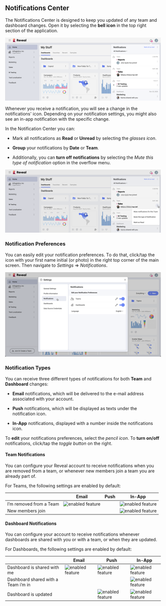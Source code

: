 ## Notifications Center

The Notifications Center is designed to keep you updated of any team and
dashboard changes. Open it by selecting the **bell icon** in the top right section of the application.

![Notification center icon and notifications' list](images/in-app-notifications.png)

Whenever you receive a notification, you will see a change in the
notifications' icon. Depending on your notification settings, you might
also see an in-app notification with the specific change.

In the Notification Center you can:

  - Mark all notifications as **Read** or **Unread** by selecting the
    *glasses icon*.

  - **Group** your notifications by **Date** or **Team**.

  - Additionally, you can **turn off notifications** by selecting the
    *Mute this type of notification* option in the overflow menu.

![Accessing options of notifications in the Notification center](images/notification-center-options.png)

### Notification Preferences

You can easily edit your notification preferences. Тo do that, click/tap the icon with your first name initial (or photo) in the right top corner of the main screen. Then navigate to *Settings* ⇒ *Notifications*.

![Notifications Settings menu](images/notification-settings.png)

### Notification Types

You can receive three different types of notifications for both **Team**
and **Dashboard** changes:

  - **Email** notifications, which will be delivered to the e-mail
    address associated with your account.

  - **Push** notifications, which will be displayed as texts under the
    notification icon.

  - **In-App** notifications, displayed with a number inside the
    notifications icon.

To **edit** your notifications preferences, select the *pencil icon*. To
**turn on/off** notifications, click/tap the *toggle button* on the
right.

#### Team Notifications

You can configure your Reveal account to receive notifications when you
are removed from a team, or whenever new members join a team you are
already part of.

For Teams, the following settings are enabled by default:

|                         | Email                                                     | Push | In-App                                                   |
| ----------------------- | --------------------------------------------------------- | ---- | -------------------------------------------------------- |
| I’m removed from a Team | ![enabled feature](images/enabled-feature.png)            |      | ![enabled feature](images/enabled-feature.png)           |
| New members join        |                                                           |      | ![enabled feature](images/enabled-feature.png)           |

#### Dashboard Notifications

You can configure your account to receive notifications whenever dashboards are shared with you or with a team, or when they are updated.

For Dashboards, the following settings are enabled by default:

|                                     | Email                                                     | Push                                                      | In-App                                                    |
| ----------------------------------- | --------------------------------------------------------- | --------------------------------------------------------- | --------------------------------------------------------- |
| Dashboard is shared with me         | ![enabled feature](images/enabled-feature.png)            | ![enabled feature](images/enabled-feature.png)            | ![enabled feature](images/enabled-feature.png)            |
| Dashboard shared with a Team i’m in |                                                           |                                                           | ![enabled feature](images/enabled-feature.png)            |
| Dashboard is updated                |                                                           | ![enabled feature](images/enabled-feature.png)            | ![enabled feature](images/enabled-feature.png)            |
